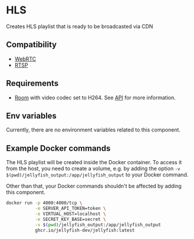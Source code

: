 # HLS

Creates HLS playlist that is ready to be broadcasted via CDN

## Compatibility

* [WebRTC](../peers/webrtc.md)
* [RTSP](../components/rtsp.md)

## Requirements
* [Room](../../introduction/basic_concepts\#room) with video codec set to H264. See [API](../../api_reference/rest_api#tag/room/operation/JellyfishWeb.RoomController.create) for more information.

## Env variables

Currently, there are no environment variables related to this component.

## Example Docker commands

The HLS playlist will be created inside the Docker container. To access it from the host,
you need to create a volume, e.g. by adding the option `-v $(pwd)/jellyfish_output:/app/jellyfish_output`
to your Docker command.

Other than that, your Docker commands shouldn't be affected by adding this component.

```bash
docker run -p 4000:4000/tcp \
           -e SERVER_API_TOKEN=token \
           -e VIRTUAL_HOST=localhost \
           -e SECRET_KEY_BASE=secret \
           -v $(pwd)/jellyfish_output:/app/jellyfish_output
           ghcr.io/jellyfish-dev/jellyfish:latest
```
